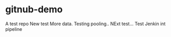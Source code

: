 # gitnub-demo
A test repo
New test
More data.
Testing pooling..
NExt test...
Test Jenkin int pipeline
